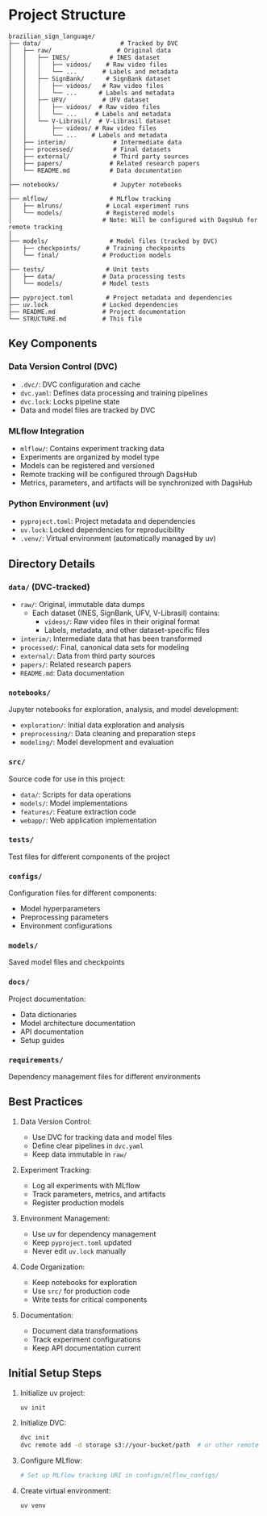 # Project Structure

```
brazilian_sign_language/
├── data/                      # Tracked by DVC
│   ├── raw/                  # Original data
│   │   ├── INES/           # INES dataset
│   │   │   ├── videos/    # Raw video files
│   │   │   └── ...       # Labels and metadata
│   │   ├── SignBank/      # SignBank dataset
│   │   │   ├── videos/   # Raw video files
│   │   │   └── ...      # Labels and metadata
│   │   ├── UFV/          # UFV dataset
│   │   │   ├── videos/  # Raw video files
│   │   │   └── ...     # Labels and metadata
│   │   └── V-Librasil/  # V-Librasil dataset
│   │       ├── videos/ # Raw video files
│   │       └── ...    # Labels and metadata
│   ├── interim/             # Intermediate data
│   ├── processed/           # Final datasets
│   ├── external/            # Third party sources
│   ├── papers/             # Related research papers
│   └── README.md           # Data documentation
│
├── notebooks/               # Jupyter notebooks
│
├── mlflow/                 # MLflow tracking
│   ├── mlruns/            # Local experiment runs
│   └── models/            # Registered models
│                         # Note: Will be configured with DagsHub for remote tracking
│
├── models/                 # Model files (tracked by DVC)
│   ├── checkpoints/       # Training checkpoints
│   └── final/            # Production models
│
├── tests/                 # Unit tests
│   ├── data/             # Data processing tests
│   └── models/           # Model tests
│
├── pyproject.toml         # Project metadata and dependencies
├── uv.lock               # Locked dependencies
├── README.md             # Project documentation
└── STRUCTURE.md          # This file
```

## Key Components

### Data Version Control (DVC)
- `.dvc/`: DVC configuration and cache
- `dvc.yaml`: Defines data processing and training pipelines
- `dvc.lock`: Locks pipeline state
- Data and model files are tracked by DVC

### MLflow Integration
- `mlflow/`: Contains experiment tracking data
- Experiments are organized by model type
- Models can be registered and versioned
- Remote tracking will be configured through DagsHub
- Metrics, parameters, and artifacts will be synchronized with DagsHub

### Python Environment (uv)
- `pyproject.toml`: Project metadata and dependencies
- `uv.lock`: Locked dependencies for reproducibility
- `.venv/`: Virtual environment (automatically managed by uv)

## Directory Details

### `data/` (DVC-tracked)
- `raw/`: Original, immutable data dumps
  - Each dataset (INES, SignBank, UFV, V-Librasil) contains:
    - `videos/`: Raw video files in their original format
    - Labels, metadata, and other dataset-specific files
- `interim/`: Intermediate data that has been transformed
- `processed/`: Final, canonical data sets for modeling
- `external/`: Data from third party sources
- `papers/`: Related research papers
- `README.md`: Data documentation

### `notebooks/`
Jupyter notebooks for exploration, analysis, and model development:
- `exploration/`: Initial data exploration and analysis
- `preprocessing/`: Data cleaning and preparation steps
- `modeling/`: Model development and evaluation

### `src/`
Source code for use in this project:
- `data/`: Scripts for data operations
- `models/`: Model implementations
- `features/`: Feature extraction code
- `webapp/`: Web application implementation

### `tests/`
Test files for different components of the project

### `configs/`
Configuration files for different components:
- Model hyperparameters
- Preprocessing parameters
- Environment configurations

### `models/`
Saved model files and checkpoints

### `docs/`
Project documentation:
- Data dictionaries
- Model architecture documentation
- API documentation
- Setup guides

### `requirements/`
Dependency management files for different environments

## Best Practices

1. Data Version Control:
   - Use DVC for tracking data and model files
   - Define clear pipelines in `dvc.yaml`
   - Keep data immutable in `raw/`

2. Experiment Tracking:
   - Log all experiments with MLflow
   - Track parameters, metrics, and artifacts
   - Register production models

3. Environment Management:
   - Use uv for dependency management
   - Keep `pyproject.toml` updated
   - Never edit `uv.lock` manually

4. Code Organization:
   - Keep notebooks for exploration
   - Use `src/` for production code
   - Write tests for critical components

5. Documentation:
   - Document data transformations
   - Track experiment configurations
   - Keep API documentation current

## Initial Setup Steps

1. Initialize uv project:
   ```bash
   uv init
   ```

2. Initialize DVC:
   ```bash
   dvc init
   dvc remote add -d storage s3://your-bucket/path  # or other remote
   ```

3. Configure MLflow:
   ```bash
   # Set up MLflow tracking URI in configs/mlflow_configs/
   ```

4. Create virtual environment:
   ```bash
   uv venv
   ``` 